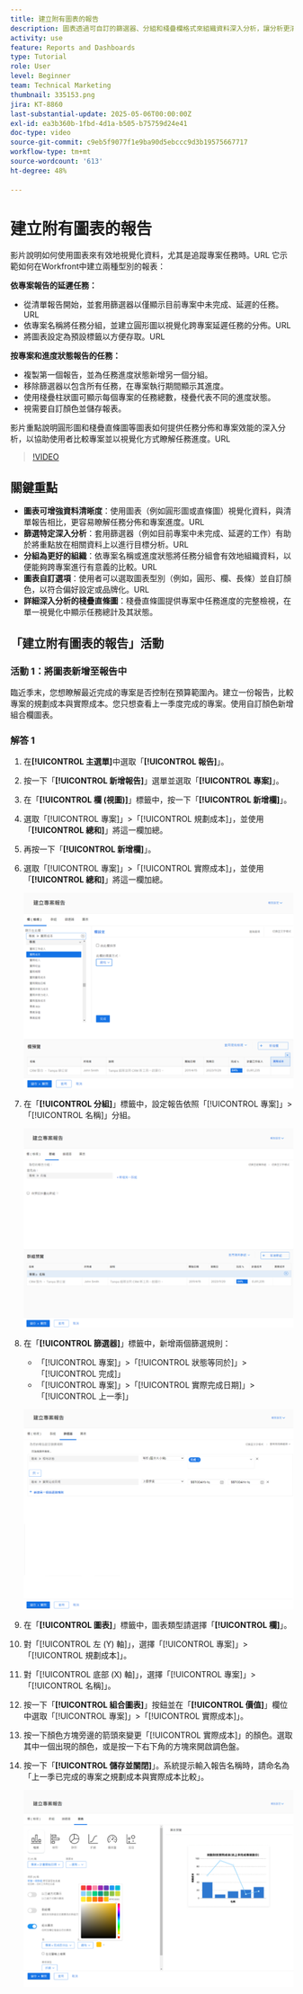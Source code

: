 ```yaml
---
title: 建立附有圖表的報告
description: 圖表透過可自訂的篩選器、分組和棧疊欄格式來組織資料深入分析，讓分析更清晰、更易於操作，藉此增強資料視覺化。
activity: use
feature: Reports and Dashboards
type: Tutorial
role: User
level: Beginner
team: Technical Marketing
thumbnail: 335153.png
jira: KT-8860
last-substantial-update: 2025-05-06T00:00:00Z
exl-id: ea3b360b-1fbd-4d1a-b505-b75759d24e41
doc-type: video
source-git-commit: c9eb5f9077f1e9ba90d5ebccc9d3b19575667717
workflow-type: tm+mt
source-wordcount: '613'
ht-degree: 48%

---
```


# 建立附有圖表的報告

影片說明如何使用圖表來有效地視覺化資料，尤其是追蹤專案任務時。&#x200B;URL 它示範如何在Workfront中建立兩種型別的報表：

**依專案報告的延遲任務：**

* 從清單報告開始，並套用篩選器以僅顯示目前專案中未完成、延遲的任務。&#x200B;URL
* 依專案名稱將任務分組，並建立圓形圖以視覺化跨專案延遲任務的分佈。&#x200B;URL
* 將圖表設定為預設標籤以方便存取。&#x200B;URL

**按專案和進度狀態報告的任務：**

* 複製第一個報告，並為任務進度狀態新增另一個分組。
* 移除篩選器以包含所有任務，在專案執行期間顯示其進度。
* 使用棧疊柱狀圖可顯示每個專案的任務總數，棧疊代表不同的進度狀態。
* 視需要自訂顏色並儲存報表。

影片重點說明圓形圖和棧疊直條圖等圖表如何提供任務分佈和專案效能的深入分析，以協助使用者比較專案並以視覺化方式瞭解任務進度。&#x200B;URL

>[!VIDEO](https://video.tv.adobe.com/v/335155/?quality=12&learn=on)

## 關鍵重點

* **圖表可增強資料清晰度**：使用圖表（例如圓形圖或直條圖）視覺化資料，與清單報告相比，更容易瞭解任務分佈和專案進度。&#x200B;URL
* **篩選特定深入分析**：套用篩選器（例如目前專案中未完成、延遲的工作）有助於將重點放在相關資料上以進行目標分析。&#x200B;URL
* **分組為更好的組織**：依專案名稱或進度狀態將任務分組會有效地組織資料，以便能夠跨專案進行有意義的比較。&#x200B;URL
* **圖表自訂選項**：使用者可以選取圖表型別（例如，圓形、欄、長條）並自訂顏色，以符合偏好設定或品牌化。&#x200B;URL
* **詳細深入分析的棧疊直條圖**：棧疊直條圖提供專案中任務進度的完整檢視，在單一視覺化中顯示任務總計及其狀態。


## 「建立附有圖表的報告」活動

### 活動 1：將圖表新增至報告中

臨近季末，您想瞭解最近完成的專案是否控制在預算範圍內。建立一份報告，比較專案的規劃成本與實際成本。您只想查看上一季度完成的專案。使用自訂顏色新增組合欄圖表。

### 解答 1

1. 在&#x200B;**[!UICONTROL 主選單]**&#x200B;中選取「**[!UICONTROL 報告]**」。
1. 按一下「**[!UICONTROL 新增報告]**」選單並選取「**[!UICONTROL 專案]**」。
1. 在「**[!UICONTROL 欄 (視圖)]**」標籤中，按一下「**[!UICONTROL 新增欄]**」。
1. 選取「[!UICONTROL 專案]」>「[!UICONTROL 規劃成本]」，並使用「**[!UICONTROL 總和]**」將這一欄加總。
1. 再按一下「**[!UICONTROL 新增欄]**」。
1. 選取「[!UICONTROL 專案]」>「[!UICONTROL 實際成本]」，並使用「**[!UICONTROL 總和]**」將這一欄加總。

   ![影像顯示在報告中新增欄的畫面](assets/chart-report-columns.png)

1. 在「**[!UICONTROL 分組]**」標籤中，設定報告依照「[!UICONTROL 專案]」>「[!UICONTROL 名稱]」分組。

   ![影像顯示在報告中新增分組的畫面](assets/chart-report-groupings.png)

1. 在「**[!UICONTROL 篩選器]**」標籤中，新增兩個篩選規則：

   * 「[!UICONTROL 專案]」>「[!UICONTROL 狀態等同於]」>「[!UICONTROL 完成]」
   * 「[!UICONTROL 專案]」>「[!UICONTROL 實際完成日期]」>「[!UICONTROL 上一季]」

   ![影像顯示在報告中新增篩選器的畫面](assets/chart-report-filters.png)

1. 在「**[!UICONTROL 圖表]**」標籤中，圖表類型請選擇「**[!UICONTROL 欄]**」。
1. 對「[!UICONTROL 左 (Y) 軸]」，選擇「[!UICONTROL 專案]」>「[!UICONTROL 規劃成本]」。
1. 對「[!UICONTROL 底部 (X) 軸]」，選擇「[!UICONTROL 專案]」>「[!UICONTROL 名稱]」。
1. 按一下「**[!UICONTROL 組合圖表]**」按鈕並在「**[!UICONTROL 價值]**」欄位中選取「[!UICONTROL 專案]」>「[!UICONTROL 實際成本]」。
1. 按一下顏色方塊旁邊的箭頭來變更「[!UICONTROL 實際成本]」的顏色。選取其中一個出現的顏色，或是按一下右下角的方塊來開啟調色盤。
1. 按一下「**[!UICONTROL 儲存並關閉]**」。系統提示輸入報告名稱時，請命名為「上一季已完成的專案之規劃成本與實際成本比較」。

   ![影像顯示將圖表新增至報告中的畫面](assets/chart-report-chart.png)
